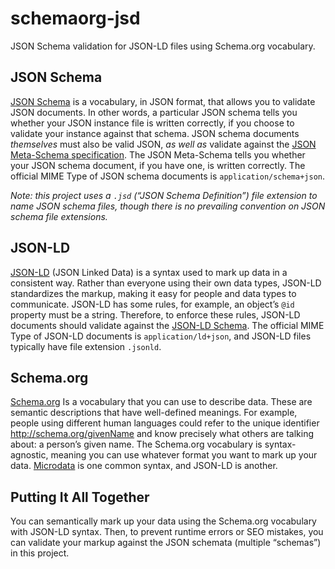 # schemaorg-jsd
JSON Schema validation for JSON-LD files using Schema.org vocabulary.


## JSON Schema
[JSON Schema](http://json-schema.org/) is a vocabulary, in JSON format, that allows you to validate JSON documents.
In other words, a particular JSON schema tells you whether your JSON instance file is written correctly, if you choose to validate your instance against that schema.
JSON schema documents *themselves* must also be valid JSON, *as well as* validate against the [JSON Meta-Schema specification](http://json-schema.org/draft-07/schema).
The JSON Meta-Schema tells you whether your JSON schema document, if you have one, is written correctly.
The official MIME Type of JSON schema documents is `application/schema+json`.

*Note: this project uses a `.jsd` (“JSON Schema Definition”) file extension to name JSON schema files, though
there is no prevailing convention on JSON schema file extensions.*

## JSON-LD
[JSON-LD](https://json-ld.org/) (JSON Linked Data) is a syntax used to mark up data in a consistent way.
Rather than everyone using their own data types, JSON-LD standardizes the markup, making it easy for people and data types to communicate.
JSON-LD has some rules, for example, an object’s `@id` property must be a string.
Therefore, to enforce these rules, JSON-LD documents should validate against the [JSON-LD Schema](https://raw.githubusercontent.com/json-ld/json-ld.org/master/schemas/jsonld-schema.json).
The official MIME Type of JSON-LD documents is `application/ld+json`,
and JSON-LD files typically have file extension `.jsonld`.

## Schema.org
[Schema.org](https://schema.org/) Is a vocabulary that you can use to describe data.
These are semantic descriptions that have well-defined meanings.
For example, people using different human languages could refer to the unique identifier http://schema.org/givenName and know precisely what others are talking about: a person’s given name.
The Schema.org vocabulary is syntax-agnostic, meaning you can use whatever format you want to mark up your data. [Microdata](https://www.w3.org/TR/microdata/) is one common syntax, and JSON-LD is another.

## Putting It All Together
You can semantically mark up your data using the Schema.org vocabulary with JSON-LD syntax.
Then, to prevent runtime errors or SEO mistakes, you can validate your markup against the JSON schemata (multiple “schemas”) in this project.
